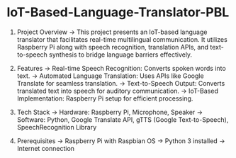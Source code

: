# IoT-Based-Language-Translator-PBL
1. Project Overview
-> This project presents an IoT-based language translator that facilitates real-time multilingual communication. It utilizes Raspberry Pi along with speech recognition, translation APIs, and 
   text-to-speech synthesis to bridge language barriers effectively.

2. Features
-> Real-time Speech Recognition: Converts spoken words into text.
-> Automated Language Translation: Uses APIs like Google Translate for seamless translation.
-> Text-to-Speech Output: Converts translated text into speech for auditory communication.
-> IoT-Based Implementation: Raspberry Pi setup for efficient processing.

3. Tech Stack
-> Hardware: Raspberry Pi, Microphone, Speaker
-> Software: Python, Google Translate API, gTTS (Google Text-to-Speech), SpeechRecognition Library

4. Prerequisites
-> Raspberry Pi with Raspbian OS
-> Python 3 installed
-> Internet connection

